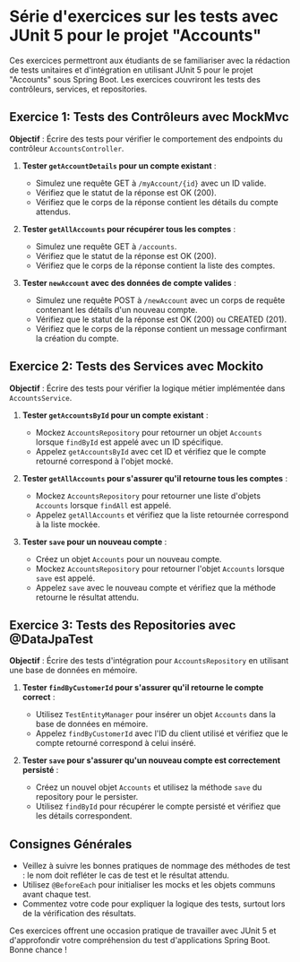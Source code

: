 # Série d'exercices sur les tests avec JUnit 5 pour le projet "Accounts"

Ces exercices permettront aux étudiants de se familiariser avec la rédaction de tests unitaires et d'intégration en utilisant JUnit 5 pour le projet "Accounts" sous Spring Boot. Les exercices couvriront les tests des contrôleurs, services, et repositories.

## Exercice 1: Tests des Contrôleurs avec MockMvc

**Objectif** : Écrire des tests pour vérifier le comportement des endpoints du contrôleur `AccountsController`.

1. **Tester `getAccountDetails` pour un compte existant** :
   - Simulez une requête GET à `/myAccount/{id}` avec un ID valide.
   - Vérifiez que le statut de la réponse est OK (200).
   - Vérifiez que le corps de la réponse contient les détails du compte attendus.

2. **Tester `getAllAccounts` pour récupérer tous les comptes** :
   - Simulez une requête GET à `/accounts`.
   - Vérifiez que le statut de la réponse est OK (200).
   - Vérifiez que le corps de la réponse contient la liste des comptes.

3. **Tester `newAccount` avec des données de compte valides** :
   - Simulez une requête POST à `/newAccount` avec un corps de requête contenant les détails d'un nouveau compte.
   - Vérifiez que le statut de la réponse est OK (200) ou CREATED (201).
   - Vérifiez que le corps de la réponse contient un message confirmant la création du compte.

## Exercice 2: Tests des Services avec Mockito

**Objectif** : Écrire des tests pour vérifier la logique métier implémentée dans `AccountsService`.

1. **Tester `getAccountsById` pour un compte existant** :
   - Mockez `AccountsRepository` pour retourner un objet `Accounts` lorsque `findById` est appelé avec un ID spécifique.
   - Appelez `getAccountsById` avec cet ID et vérifiez que le compte retourné correspond à l'objet mocké.

2. **Tester `getAllAccounts` pour s'assurer qu'il retourne tous les comptes** :
   - Mockez `AccountsRepository` pour retourner une liste d'objets `Accounts` lorsque `findAll` est appelé.
   - Appelez `getAllAccounts` et vérifiez que la liste retournée correspond à la liste mockée.

3. **Tester `save` pour un nouveau compte** :
   - Créez un objet `Accounts` pour un nouveau compte.
   - Mockez `AccountsRepository` pour retourner l'objet `Accounts` lorsque `save` est appelé.
   - Appelez `save` avec le nouveau compte et vérifiez que la méthode retourne le résultat attendu.

## Exercice 3: Tests des Repositories avec @DataJpaTest

**Objectif** : Écrire des tests d'intégration pour `AccountsRepository` en utilisant une base de données en mémoire.

1. **Tester `findByCustomerId` pour s'assurer qu'il retourne le compte correct** :
   - Utilisez `TestEntityManager` pour insérer un objet `Accounts` dans la base de données en mémoire.
   - Appelez `findByCustomerId` avec l'ID du client utilisé et vérifiez que le compte retourné correspond à celui inséré.

2. **Tester `save` pour s'assurer qu'un nouveau compte est correctement persisté** :
   - Créez un nouvel objet `Accounts` et utilisez la méthode `save` du repository pour le persister.
   - Utilisez `findById` pour récupérer le compte persisté et vérifiez que les détails correspondent.

## Consignes Générales

- Veillez à suivre les bonnes pratiques de nommage des méthodes de test : le nom doit refléter le cas de test et le résultat attendu.
- Utilisez `@BeforeEach` pour initialiser les mocks et les objets communs avant chaque test.
- Commentez votre code pour expliquer la logique des tests, surtout lors de la vérification des résultats.

Ces exercices offrent une occasion pratique de travailler avec JUnit 5 et d'approfondir votre compréhension du test d'applications Spring Boot. Bonne chance !